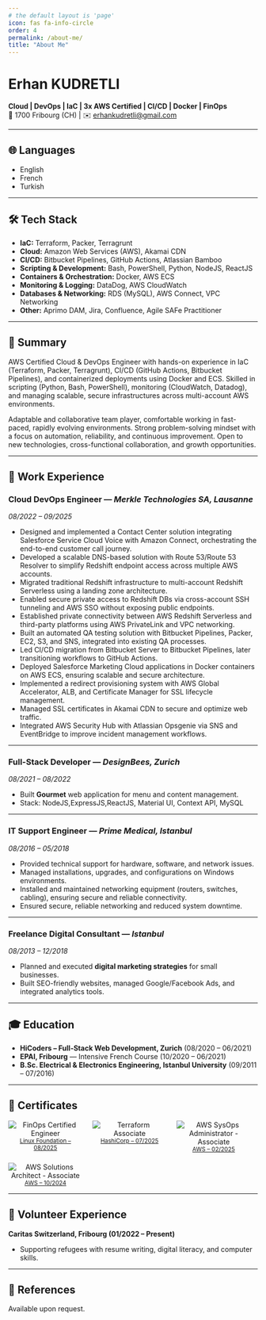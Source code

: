 ```yaml
---
# the default layout is 'page'
icon: fas fa-info-circle
order: 4
permalink: /about-me/
title: "About Me"
---
```


# Erhan KUDRETLI
**Cloud | DevOps | IaC | 3x AWS Certified | CI/CD | Docker | FinOps**  
📍 1700 Fribourg (CH) | ✉️ [erhankudretli&#64;gmail&#46;com](mailto:erhankudretli&#64;gmail&#46;com) 

---

## 🌐 Languages
- English  
- French
- Turkish  

---

## 🛠 Tech Stack
- **IaC:** Terraform, Packer, Terragrunt  
- **Cloud:** Amazon Web Services (AWS), Akamai CDN  
- **CI/CD:** Bitbucket Pipelines, GitHub Actions, Atlassian Bamboo  
- **Scripting & Development:** Bash, PowerShell, Python, NodeJS, ReactJS  
- **Containers & Orchestration:** Docker, AWS ECS  
- **Monitoring & Logging:** DataDog, AWS CloudWatch  
- **Databases & Networking:** RDS (MySQL), AWS Connect, VPC Networking  
- **Other:** Aprimo DAM, Jira, Confluence, Agile SAFe Practitioner  

---

## 📝 Summary
AWS Certified Cloud & DevOps Engineer with hands-on experience in IaC (Terraform, Packer, Terragrunt), CI/CD (GitHub Actions, Bitbucket Pipelines), and containerized deployments using Docker and ECS. Skilled in scripting (Python, Bash, PowerShell), monitoring (CloudWatch, Datadog), and managing scalable, secure infrastructures across multi-account AWS environments.  

Adaptable and collaborative team player, comfortable working in fast-paced, rapidly evolving environments. Strong problem-solving mindset with a focus on automation, reliability, and continuous improvement. Open to new technologies, cross-functional collaboration, and growth opportunities.

---

## 💼 Work Experience

### Cloud DevOps Engineer — *Merkle Technologies SA, Lausanne*  
*08/2022 – 09/2025*  
- Designed and implemented a Contact Center solution integrating Salesforce Service Cloud Voice with Amazon Connect, orchestrating the end-to-end customer call journey.  
- Developed a scalable DNS-based solution with Route 53/Route 53 Resolver to simplify Redshift endpoint access across multiple AWS accounts.  
- Migrated traditional Redshift infrastructure to multi-account Redshift Serverless using a landing zone architecture.  
- Enabled secure private access to Redshift DBs via cross-account SSH tunneling and AWS SSO without exposing public endpoints.  
- Established private connectivity between AWS Redshift Serverless and third-party platforms using AWS PrivateLink and VPC networking.  
- Built an automated QA testing solution with Bitbucket Pipelines, Packer, EC2, S3, and SNS, integrated into existing QA processes.  
- Led CI/CD migration from Bitbucket Server to Bitbucket Pipelines, later transitioning workflows to GitHub Actions.  
- Deployed Salesforce Marketing Cloud applications in Docker containers on AWS ECS, ensuring scalable and secure architecture.  
- Implemented a redirect provisioning system with AWS Global Accelerator, ALB, and Certificate Manager for SSL lifecycle management.  
- Managed SSL certificates in Akamai CDN to secure and optimize web traffic.  
- Integrated AWS Security Hub with Atlassian Opsgenie via SNS and EventBridge to improve incident management workflows.  

---

### Full-Stack Developer — *DesignBees, Zurich*  
*08/2021 – 08/2022*  
- Built **Gourmet** web application for menu and content management.  
- Stack: NodeJS,ExpressJS,ReactJS, Material UI, Context API, MySQL  

---

### IT Support Engineer — *Prime Medical, Istanbul*  
*08/2016 – 05/2018*  
- Provided technical support for hardware, software, and network issues.  
- Managed installations, upgrades, and configurations on Windows environments.  
- Installed and maintained networking equipment (routers, switches, cabling), ensuring secure and reliable connectivity.  
- Ensured secure, reliable networking and reduced system downtime.    

---

### Freelance Digital Consultant — *Istanbul*  
*08/2013 – 12/2018*  
- Planned and executed **digital marketing strategies** for small businesses.  
- Built SEO-friendly websites, managed Google/Facebook Ads, and integrated analytics tools.  

---

## 🎓 Education

- **HiCoders – Full-Stack Web Development, Zurich** (08/2020 – 06/2021)  
- **EPAI, Fribourg** — Intensive French Course (10/2020 – 06/2021)  
- **B.Sc. Electrical & Electronics Engineering, Istanbul University** (09/2011 – 07/2016)  

---

## 📜 Certificates
<div style="display: flex; flex-wrap: wrap; gap: 20px;">

<div style="text-align: center; width: 150px;">
    <img src="https://images.credly.com/size/120x120/images/90c78afd-e885-4525-8f5e-e5834d8cb13d/image.png" alt="FinOps Certified Engineer"/>
  <div><small> <a href="https://www.credly.com/badges/0f205711-d204-4eba-ae50-1c9c6fe1cc89">Linux Foundation – 08/2025 </a> </small></div>
</div>

<div style="text-align: center; width: 150px;">
    <img src="https://images.credly.com/size/340x340/images/0dc62494-dc94-469a-83af-e35309f27356/blob" alt="Terraform Associate"/>
  <div><small><a href="https://www.credly.com/users/erhan-kudretli/badges#credly">HashiCorp – 07/2025 </a></small></div>
</div>

<div style="text-align: center; width: 150px;">
    <img src="https://images.credly.com/size/340x340/images/f0d3fbb9-bfa7-4017-9989-7bde8eaf42b1/image.png" alt="AWS SysOps Administrator - Associate"/>
  <div><small><a href="https://www.credly.com/users/erhan-kudretli/badges#credly">AWS – 02/2025 </a></small></div>
</div>

<div style="text-align: center; width: 150px;">
    <img src="https://images.credly.com/size/340x340/images/0e284c3f-5164-4b21-8660-0d84737941bc/image.png" alt="AWS Solutions Architect - Associate"/>
  <div><small><a href="https://www.credly.com/users/erhan-kudretli/badges#credly">AWS – 10/2024 </a> </small></div>
</div>

</div>

---

## 🤝 Volunteer Experience
**Caritas Switzerland, Fribourg (01/2022 – Present)**  
- Supporting refugees with resume writing, digital literacy, and computer skills.  

---

## 📌 References
Available upon request.  
